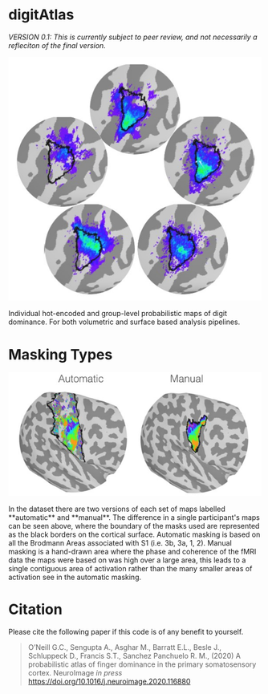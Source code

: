 # digitAtlas

_VERSION 0.1: This is currently subject to peer review, and not necessarily a refleciton of the final version._

<p align="center">
<img src='images/example.jpg'>
</p>

Individual hot-encoded and group-level probabilistic maps of digit dominance. For both volumetric and surface based analysis pipelines.

# Masking Types
<p align="center">
<img src='images/autovmanual.jpg'>
</p>
In the dataset there are two versions of each set of maps labelled **automatic** and **manual**. The difference in a single participant's maps can be seen above, where the boundary of the masks used are represented as the black borders on the cortical surface. Automatic masking is based on all the Brodmann Areas associated with S1 (i.e. 3b, 3a, 1, 2). Manual masking is a hand-drawn area where the phase and coherence of the fMRI data the maps were based on was high over a large area, this leads to a single contiguous area of activation rather than the many smaller areas of activation see in the automatic masking.  

# Citation
Please cite the following paper if this code is of any benefit to yourself. 
> O’Neill G.C., Sengupta A., Asghar M., Barratt E.L., Besle J., Schluppeck D., Francis S.T., Sanchez Panchuelo R. M., (2020) A probabilistic atlas of finger dominance in the primary somatosensory cortex. NeuroImage _in press_ https://doi.org/10.1016/j.neuroimage.2020.116880
